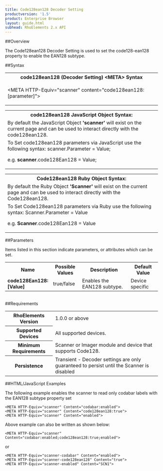 ```yaml
---
title: Code128ean128 Decoder Setting
productversion: '1.5'
product: Enterprise Browser
layout: guide.html
subhead: RhoElements 2.x API
---
```


##Overview

The Code128ean128 Decoder Setting is used to set the code128-ean128 property to enable the EAN128 subtype.

##Syntax

<table class="re-table"><tr><th class="tableHeading">code128ean128 (Decoder Setting) &lt;META&gt; Syntax
</th></tr><tr><td class="clsSyntaxCells clsOddRow"><p>&lt;META HTTP-Equiv="scanner" content="code128ean128:[parameter]"&gt;</p></td></tr></table>
<table class="re-table"><tr><th class="tableHeading">code128ean128 JavaScript Object Syntax:</th></tr><tr><td class="clsSyntaxCells clsOddRow">
By default the JavaScript Object <b>'scanner'</b> will exist on the current page and can be used to interact directly with the code128ean128.
</td></tr><tr><td class="clsSyntaxCells clsEvenRow">
To Set code128ean128 parameters via JavaScript use the following syntax: scanner.Parameter = Value;
<P />e.g. <b>scanner</b>.code128Ean128 = Value;
</td></tr></table>
<table class="re-table"><tr><th class="tableHeading">Code128ean128 Ruby Object Syntax:</th></tr><tr><td class="clsSyntaxCells clsOddRow">
By default the Ruby Object <b>'Scanner'</b> will exist on the current page and can be used to interact directly with the Code128ean128.
</td></tr><tr><td class="clsSyntaxCells clsEvenRow">
To Set Code128ean128 parameters via Ruby use the following syntax: Scanner.Parameter = Value
<P />e.g. <b>Scanner</b>.code128Ean128 = Value
</td></tr></table>



##Parameters


Items listed in this section indicate parameters, or attributes which can be set.
<table class="re-table"><col width="20%" /><col width="20%" /><col width="38%" /><col width="22%" /><tr><th class="tableHeading">Name</th><th class="tableHeading">Possible Values</th><th class="tableHeading">Description</th><th class="tableHeading">Default Value</th></tr><tr><td class="clsSyntaxCells clsOddRow"><b>code128Ean128:[Value]
</b></td><td class="clsSyntaxCells clsOddRow">true/false</td><td class="clsSyntaxCells clsOddRow">Enables the EAN128 subtype.</td><td class="clsSyntaxCells clsOddRow">Device specific</td></tr></table>
<table class="re-table"><col width="78%" /><col width="8%" /><col width="1%" /><col width="5%" /><col width="1%" /><col width="5%" /><col width="2%" /></table>





##Requirements

<table class="re-table"><tr><th class="tableHeading">RhoElements Version</th><td class="clsSyntaxCell clsEvenRow">1.0.0 or above
</td></tr><tr><th class="tableHeading">Supported Devices</th><td class="clsSyntaxCell clsOddRow">All supported devices.</td></tr><tr><th class="tableHeading">Minimum Requirements</th><td class="clsSyntaxCell clsOddRow">Scanner or Imager module and device that supports Code128.</td></tr><tr><th class="tableHeading">Persistence</th><td class="clsSyntaxCell clsEvenRow">Transient - Decoder settings are only guaranteed to persist until the Scanner is disabled</td></tr></table>


##HTML/JavaScript Examples

The following example enables the scanner to read only codabar labels with the EAN128 subtype property set

	<META HTTP-Equiv="scanner" Content="codabar:enabled">
	<META HTTP-Equiv="scanner" Content="code128ean128:true">
	<META HTTP-Equiv="scanner" Content="enabled">
	
Above example can also be written as shown below:

	<META HTTP-Equiv="scanner" Content="codabar:enabled;code128ean128:true;enabled">
	
or

	<META HTTP-Equiv="scanner-codabar" Content="enabled">
	<META HTTP-Equiv="scanner-code128ean128" Content="true">
	<META HTTP-Equiv="scanner-enabled" Content="SCN1">
	






